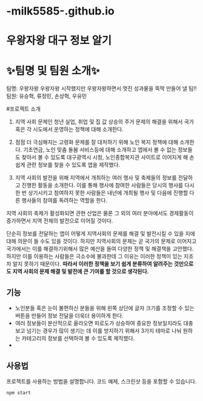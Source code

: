 # -milk5585-.github.io


# 우왕자왕 대구 정보 알기


# ✨팀명 및 팀원 소개✨
팀명: 우왕자왕
우왕자왕 시작했지만 우왕자왕하면서 멋진 성과물을 뚝딱 만들어 낼 팀!!
팀원: 유승혁, 류정민, 손상혁, 우유민



#프로젝트 소개

1. 지역 사회 문제인 청년 실업, 취업 및 집 값 상승의 주거 문제의 해결을 위해서 국가 혹은 각 시도에서 운영하는 정책에 대해 소개한다.

2. 점점 더 극심해지는 고령화 문제를 잘 대처하기 위해 노인 복지 정책에 대해 소개한다. 기초연금, 노인 맞춤 돌봄 서비스등에 대해 소개하고 앱에서 볼 수 없는 정보들도 찾아서 볼 수 있도록 대구광역시 시청, 노인종합복지관 사이트로 이어지게 해 손 쉽게 관련 정보를 찾을 수 있도록 앱을 제작했다.

  
3. 지역 사회의 발전을 위해 지역에서 개최하는 여러 행사 및 축제들의 정보를 전달하고 진행한 활동을 소개한다. 이를 통해 행사에 참여한 사람들은 당시의 행사를 다시 한 번 상기시키고 참여하지 못한 사람들은 내년에 개최될 행사 및 다음에 진행할 다른 행사들의 참여를 독려하는 역할을 한다.

지역 사회의 축제가 활성화되면 관현 산업은 물론 그 외의 여러 분야에서도 경제활동이 증가하면서 지역 전체의 발전으로 이어질 것이다.


단순히 정보를 전달하는 앱이 어떻게 지역사회의 문제를 해결 및 발전시킬 수 있을 지에 대해 의문이 들 수도 있을 것이다. 하지만 지역사회의 문제는 곧 국가의 문제로 이어지고 국가에서는 이를 해결하기위해서 많은 예산을 들여 다양한 정책 및 해결책을 고안했다. 하지만 이를 이용하는 사람들은 극소수에 불과한데 그 이유는 이러한 정책이 있는 지조차 알지 못하기 때문이다. __따라서 이러한 정책을 보기 쉽게 분류하여 알려주는 것만으로도 지역 사회의 문제 해결 및 발전에 큰 기여를 할 것으로 생각된다.__


## 기능

- 노인분들 혹은 눈이 불편하신 분들을 위해 왼쪽 상단에 글자 크기를 조정할 수 있는 버튼을 만들어 정보 전달을 더욱더 용이하게 한다.
- 여러 정보들이 분산적으로 올라오면 피로도가 상승하여 중요한 정보일지라도 대충 보고 넘기는 경우가 많이 생기는 데 이를 방지하기 위해서 3가지 테마로 나눠 원하는 카테고리의 정보를 선택하여 볼 수 있도록 제작헸다.
- 


## 사용법

프로젝트를 사용하는 방법을 설명합니다. 코드 예제, 스크린샷 등을 포함할 수 있습니다.

```bash
npm start

